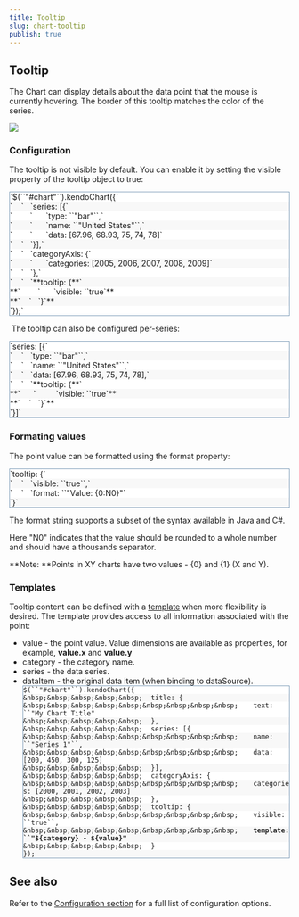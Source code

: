 ```yaml
---
title: Tooltip
slug: chart-tooltip
publish: true
---
```


## Tooltip 

The Chart can display details about the data point that the mouse is currently hovering. The border of this tooltip matches the color of the series.

![](/Libraries/Documentation/chart-tooltip.sflb.ashx)

### Configuration

The tooltip is not visible by default. You can enable it by setting the visible property of the tooltip object to true:

 <div style="border: 1px solid #7f9db9; overflow-y: auto;" class="reCodeBlock"> <div style="background-color: #ffffff;"><span><span style="margin-left: 0px ! important;">`$(``"#chart"``).kendoChart({`</span></span></div> <div style="background-color: #f8f8f8;"><span>`&nbsp;&nbsp;&nbsp;&nbsp;`<span style="margin-left: 12px ! important;">`series: [{`</span></span></div> <div style="background-color: #ffffff;"><span>`&nbsp;&nbsp;&nbsp;&nbsp;&nbsp;&nbsp;&nbsp;&nbsp;`<span style="margin-left: 24px ! important;">`type: ``"bar"``,`</span></span></div> <div style="background-color: #f8f8f8;"><span>`&nbsp;&nbsp;&nbsp;&nbsp;&nbsp;&nbsp;&nbsp;&nbsp;`<span style="margin-left: 24px ! important;">`name: ``"United States"``,`</span></span></div> <div style="background-color: #ffffff;"><span>`&nbsp;&nbsp;&nbsp;&nbsp;&nbsp;&nbsp;&nbsp;&nbsp;`<span style="margin-left: 24px ! important;">`data: [67.96, 68.93, 75, 74, 78]`</span></span></div> <div style="background-color: #f8f8f8;"><span>`&nbsp;&nbsp;&nbsp;&nbsp;`<span style="margin-left: 12px ! important;">`}],`</span></span></div> <div style="background-color: #ffffff;"><span>`&nbsp;&nbsp;&nbsp;&nbsp;`<span style="margin-left: 12px ! important;">`categoryAxis: {`</span></span></div> <div style="background-color: #f8f8f8;"><span>`&nbsp;&nbsp;&nbsp;&nbsp;&nbsp;&nbsp;&nbsp;&nbsp;`<span style="margin-left: 24px ! important;">`categories: [2005, 2006, 2007, 2008, 2009]`</span></span></div> <div style="background-color: #ffffff;"><span>`&nbsp;&nbsp;&nbsp;&nbsp;`<span style="margin-left: 12px ! important;">`},`</span></span></div> <div style="background-color: #f8f8f8;"><span>`&nbsp;&nbsp;&nbsp;&nbsp;`<span style="margin-left: 12px ! important;">`**tooltip: {**`</span></span></div> <div style="background-color: #ffffff;"><span>**`&nbsp;&nbsp;&nbsp;&nbsp;&nbsp;&nbsp;&nbsp;&nbsp;`<span style="margin-left: 24px ! important;">`visible: ``true`</span>**</span></div> <div style="background-color: #f8f8f8;"><span>**`&nbsp;&nbsp;&nbsp;&nbsp;`<span style="margin-left: 12px ! important;">`}`</span>**</span></div> <div style="background-color: #ffffff;"><span><span style="margin-left: 0px ! important;">`});`</span></span></div> </div> 

&nbsp;The tooltip can also be configured per-series: 
 <div style="border: 1px solid #7f9db9; overflow-y: auto;" class="reCodeBlock"> <div style="background-color: #ffffff;"><span><span style="margin-left: 0px ! important;">`series: [{`</span></span></div> <div style="background-color: #f8f8f8;"><span>`&nbsp;&nbsp;&nbsp;&nbsp;`<span style="margin-left: 12px ! important;">`type: ``"bar"``,`</span></span></div> <div style="background-color: #ffffff;"><span>`&nbsp;&nbsp;&nbsp;&nbsp;`<span style="margin-left: 12px ! important;">`name: ``"United States"``,`</span></span></div> <div style="background-color: #f8f8f8;"><span>`&nbsp;&nbsp;&nbsp;&nbsp;`<span style="margin-left: 12px ! important;">`data: [67.96, 68.93, 75, 74, 78],`</span></span></div> <div style="background-color: #ffffff;"><span>`&nbsp;&nbsp;&nbsp;&nbsp;`<span style="margin-left: 12px ! important;">`**tooltip: {**`</span></span></div> <div style="background-color: #f8f8f8;"><span>**`&nbsp;&nbsp;&nbsp;&nbsp;&nbsp;&nbsp;`<span style="margin-left: 24px ! important;"><span><span style="margin-left: 12px ! important;">`visible: ``true`</span></span></span>**</span></div> <div style="background-color: #ffffff;"><span>**`&nbsp;&nbsp;&nbsp;&nbsp;`<span style="margin-left: 12px ! important;">`}`</span>**</span></div> <div style="background-color: #f8f8f8;"><span><span style="margin-left: 0px ! important;">`}]`</span></span></div> </div> 

### 

### Formating values

The point value can be formatted using the format property:

 <div style="border: 1px solid #7f9db9; overflow-y: auto;" class="reCodeBlock"> <div style="background-color: #ffffff;"><span><span style="margin-left: 0px ! important;">`tooltip: {`</span></span></div> <div style="background-color: #f8f8f8;"><span>`&nbsp;&nbsp;&nbsp;&nbsp;`<span style="margin-left: 12px ! important;">`visible: ``true``,`</span></span></div> <div style="background-color: #ffffff;"><span>`&nbsp;&nbsp;&nbsp;&nbsp;`<span style="margin-left: 12px ! important;">`format: ``"Value: {0:N0}"`</span></span></div> <div style="background-color: #f8f8f8;"><span><span style="margin-left: 0px ! important;">`}`</span></span></div> </div> 

The format string supports a subset of the syntax available in Java&nbsp;and&nbsp;C#.

Here "N0" indicates that the value should be rounded to a whole number and should have a thousands separator.

**Note: **Points in&nbsp;XY charts have two values - {0} and {1} (X and Y).

### Templates

Tooltip content can be defined with a [template](http://www.kendoui.com/documentation/framework/templates/overview.aspx)&nbsp;when more flexibility is desired. The template provides access to all information associated with the point:

*   value - the point value. Value dimensions are available as properties, for example,&nbsp;**value.x** and **value.y**
*   category - the category name.
*   series - the data series.
*   dataItem - the original data item (when binding to dataSource). <div style="border: 1px solid #7f9db9; overflow-y: auto;" class="reCodeBlock"> <div style="background-color: #ffffff;"><span><span style="margin-left: 0px ! important;">`$(``"#chart"``).kendoChart({`</span></span></div> <div style="background-color: #f8f8f8;"><span>`&nbsp;&nbsp;&nbsp;&nbsp;&nbsp;`<span style="margin-left: 15px ! important;">`title: {`</span></span></div> <div style="background-color: #ffffff;"><span>`&nbsp;&nbsp;&nbsp;&nbsp;&nbsp;&nbsp;&nbsp;&nbsp;&nbsp;`<span style="margin-left: 27px ! important;">`text: ``"My Chart Title"`</span></span></div> <div style="background-color: #f8f8f8;"><span>`&nbsp;&nbsp;&nbsp;&nbsp;&nbsp;`<span style="margin-left: 15px ! important;">`},`</span></span></div> <div style="background-color: #ffffff;"><span>`&nbsp;&nbsp;&nbsp;&nbsp;&nbsp;`<span style="margin-left: 15px ! important;">`series: [{`</span></span></div> <div style="background-color: #f8f8f8;"><span>`&nbsp;&nbsp;&nbsp;&nbsp;&nbsp;&nbsp;&nbsp;&nbsp;&nbsp;`<span style="margin-left: 27px ! important;">`name: ``"Series 1"``,`</span></span></div> <div style="background-color: #ffffff;"><span>`&nbsp;&nbsp;&nbsp;&nbsp;&nbsp;&nbsp;&nbsp;&nbsp;&nbsp;`<span style="margin-left: 27px ! important;">`data: [200, 450, 300, 125]`</span></span></div> <div style="background-color: #f8f8f8;"><span>`&nbsp;&nbsp;&nbsp;&nbsp;&nbsp;`<span style="margin-left: 15px ! important;">`}],`</span></span></div> <div style="background-color: #ffffff;"><span>`&nbsp;&nbsp;&nbsp;&nbsp;&nbsp;`<span style="margin-left: 15px ! important;">`categoryAxis: {`</span></span></div> <div style="background-color: #f8f8f8;"><span>`&nbsp;&nbsp;&nbsp;&nbsp;&nbsp;&nbsp;&nbsp;&nbsp;&nbsp;`<span style="margin-left: 27px ! important;">`categories: [2000, 2001, 2002, 2003]`</span></span></div> <div style="background-color: #ffffff;"><span>`&nbsp;&nbsp;&nbsp;&nbsp;&nbsp;`<span style="margin-left: 15px ! important;">`},`</span></span></div> <div style="background-color: #f8f8f8;"><span>`&nbsp;&nbsp;&nbsp;&nbsp;&nbsp;`<span style="margin-left: 15px ! important;">`tooltip: {`</span></span></div> <div style="background-color: #ffffff;"><span>`&nbsp;&nbsp;&nbsp;&nbsp;&nbsp;&nbsp;&nbsp;&nbsp;&nbsp;`<span style="margin-left: 27px ! important;">`visible: ``true``,`</span></span></div> <div style="background-color: #f8f8f8;"><span>`&nbsp;&nbsp;&nbsp;&nbsp;&nbsp;&nbsp;&nbsp;&nbsp;&nbsp;`<span style="margin-left: 27px ! important;">**`template: ``"${category} - ${value}"`**</span></span></div> <div style="background-color: #ffffff;"><span>`&nbsp;&nbsp;&nbsp;&nbsp;&nbsp;`<span style="margin-left: 15px ! important;">`}`</span></span></div> <div style="background-color: #f8f8f8;"><span><span style="margin-left: 0px ! important;">`});`</span></span></div> </div> 

## See also

Refer to the [Configuration section](http://www.kendoui.com/documentation/dataviz/chart/configuration.aspx) for a full list of configuration options.